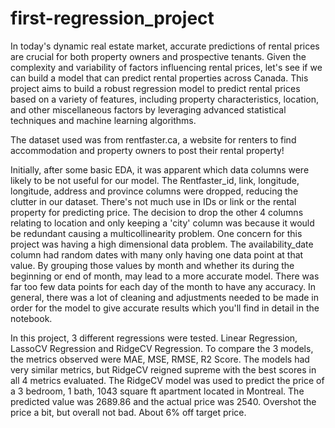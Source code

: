 # first-regression_project

In today's dynamic real estate market, accurate predictions of rental prices are crucial for both property owners and prospective tenants. Given the complexity and variability of factors influencing rental prices, let's see if we can build a model that can predict rental properties across Canada.
This project aims to build a robust regression model to predict rental prices based on a variety of features, including property characteristics, location, and other miscellaneous factors by leveraging advanced statistical techniques and machine learning algorithms.

The dataset used was from rentfaster.ca, a website for renters to find accommodation and property owners to post their rental property! 

Initially, after some basic EDA, it was apparent which data columns were likely to be not useful for our model. The Rentfaster_id, link, longitude, longitude, address and province columns were dropped, reducing the clutter in our dataset. There's not much use in IDs or link or the rental property for predicting price. The decision to drop the other 4 columns relating to location and only keeping a 'city' column was because it would be redundant causing a multicollinearity problem. One concern for this project was having a high dimensional data problem. The availability_date column had random dates with many only having one data point at that value. By grouping those values by month and whether its during the beginning or end of month, may lead to a more accurate model. There was far too few data points for each day of the month to have any accuracy. In general, there was a lot of cleaning and adjustments needed to be made in order for the model to give accurate results which you'll find in detail in the notebook. 

In this project, 3 different regressions were tested. Linear Regression, LassoCV Regression and RidgeCV Regression. To compare the 3 models, the metrics observed were MAE, MSE, RMSE, R2 Score. The models had very similar metrics, but RidgeCV reigned supreme with the best scores in all 4 metrics evaluated. The RidgeCV model was used to predict the price of a 3 bedroom, 1 bath, 1043 square ft apartment located in Montreal. The predicted value was 2689.86 and the actual price was 2540. Overshot the price a bit, but overall not bad. About 6% off target price.
